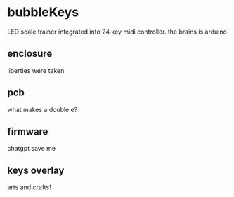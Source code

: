 # bubbleKeys
LED scale trainer integrated into 24 key midi controller. the brains is arduino

## enclosure
liberties were taken

## pcb
what makes a double e?

## firmware
chatgpt save me

## keys overlay
arts and crafts!